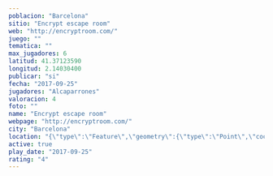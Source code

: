 ```yaml
---
poblacion: "Barcelona"
sitio: "Encrypt escape room"
web: "http://encryptroom.com/"
juego: ""
tematica: ""
max_jugadores: 6
latitud: 41.37123590
longitud: 2.14030400
publicar: "si"
fecha: "2017-09-25"
jugadores: "Alcaparrones"
valoracion: 4
foto: ""
name: "Encrypt escape room"
webpage: "http://encryptroom.com/"
city: "Barcelona"
location: "{\"type\":\"Feature\",\"geometry\":{\"type\":\"Point\",\"coordinates\":[41.3712359,2.140304]}}"
active: true
play_date: "2017-09-25"
rating: "4"
---
```

